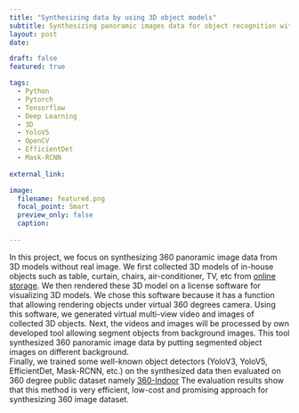 ```yaml
---
title: "Synthesizing data by using 3D object models"
subtitle: Synthesizing panoramic images data for object recognition without real images
layout: post
date: 

draft: false
featured: true

tags:
  - Python
  - Pytorch
  - Tensorflow
  - Deep Learning
  - 3D
  - YoloV5
  - OpenCV
  - EfficientDet
  - Mask-RCNN
  
external_link: 

image:
  filename: featured.png
  focal_point: Smart
  preview_only: false
  caption: 
 
---
```

In this project, we focus on synthesizing 360 panoramic image data from 3D models without real image.
We first collected 3D models of in-house objects such as table, curtain, chairs, air-conditioner, TV, etc from [online storage](https://3dwarehouse.sketchup.com/).
We then rendered these 3D model on a license software for visualizing 3D models. 
We chose this software because it has a function that allowing rendering objects under virtual 360 degrees camera. Using this software, we generated virtual multi-view video and images of collected 3D objects.
Next, the videos and images will be processed by own developed tool allowing segment objects from background images.
This tool synthesized 360 panoramic image data by putting segmented object images on different background. \
Finally, we trained some well-known object detectors (YoloV3, YoloV5, EfficientDet, Mask-RCNN, etc.) on the synthesized data then evaluated on 360 degree public dataset namely [360-Indoor](https://openaccess.thecvf.com/content_WACV_2020/html/Chou_360-Indoor_Towards_Learning_Real-World_Objects_in_360deg_Indoor_Equirectangular_Images_WACV_2020_paper.html)
The evaluation results show that this method is very efficient, low-cost and promising approach for synthesizing 360 image dataset.

